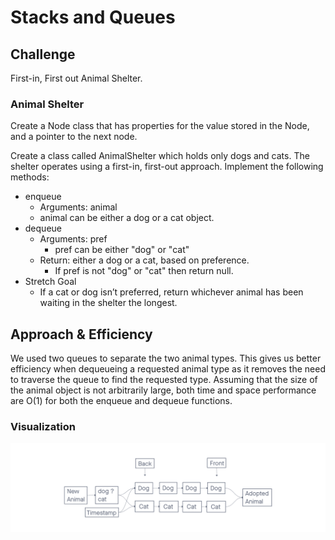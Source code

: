# Stacks and Queues

## Challenge

First-in, First out Animal Shelter.

### Animal Shelter

Create a Node class that has properties for the value stored in the Node, and a pointer to the next node.

Create a class called AnimalShelter which holds only dogs and cats. The shelter operates using a first-in, first-out approach. Implement the following methods:

- enqueue
  - Arguments: animal
  - animal can be either a dog or a cat object.
- dequeue
  - Arguments: pref
    - pref can be either "dog" or "cat"
  - Return: either a dog or a cat, based on preference.
    - If pref is not "dog" or "cat" then return null.
- Stretch Goal
  - If a cat or dog isn’t preferred, return whichever animal has been waiting in the shelter the longest.

## Approach & Efficiency

We used two queues to separate the two animal types. This gives us better efficiency when dequeueing a requested animal type as it removes the need to traverse the queue to find the requested type. Assuming that the size of the animal object is not arbitrarily large, both time and space performance are O(1) for both the enqueue and dequeue functions.

### Visualization

![Animal Shelter queue whiteboard](./stack-queue-animal-shelter.png)
